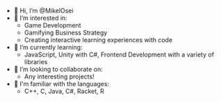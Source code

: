 - 👋 Hi, I’m @MikelOsei
- 👀 I’m interested in:
  -  Game Development
  -  Gamifying Business Strategy
  -  Creating interactive learning experiences with code
- 🌱 I’m currently learning:
  - JavaScript, Unity with C#, Frontend Development with a variety of libraries
- 💞️ I’m looking to collaborate on:
  - Any interesting projects!
- 🧠 I'm familiar with the languages:
  - C++, C, Java, C#, Racket, R

<!---
MikelOsei/MikelOsei is a ✨ special ✨ repository because its `README.md` (this file) appears on your GitHub profile.
You can click the Preview link to take a look at your changes.
--->
